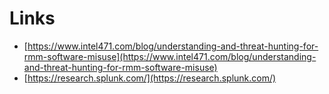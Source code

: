 # Links

- [https://www.intel471.com/blog/understanding-and-threat-hunting-for-rmm-software-misuse](https://www.intel471.com/blog/understanding-and-threat-hunting-for-rmm-software-misuse)
- [https://research.splunk.com/](https://research.splunk.com/)